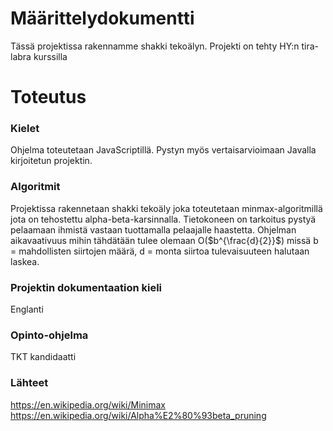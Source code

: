 # Määrittelydokumentti
Tässä projektissa rakennamme shakki tekoälyn. Projekti on tehty HY:n tira-labra kurssilla

# Toteutus
### Kielet

Ohjelma toteutetaan JavaScriptillä. Pystyn myös vertaisarvioimaan Javalla kirjoitetun projektin.

### Algoritmit
Projektissa rakennetaan shakki tekoäly joka toteutetaan minmax-algoritmillä jota on tehostettu alpha-beta-karsinnalla. Tietokoneen on tarkoitus pystyä pelaamaan ihmistä vastaan tuottamalla pelaajalle haastetta.
Ohjelman aikavaativuus mihin tähdätään tulee olemaan O($b^{\frac{d}{2}}$) missä b = mahdollisten siirtojen määrä, d = monta siirtoa tulevaisuuteen halutaan laskea.

### Projektin dokumentaation kieli
Englanti
### Opinto-ohjelma
TKT kandidaatti

### Lähteet
https://en.wikipedia.org/wiki/Minimax
https://en.wikipedia.org/wiki/Alpha%E2%80%93beta_pruning
